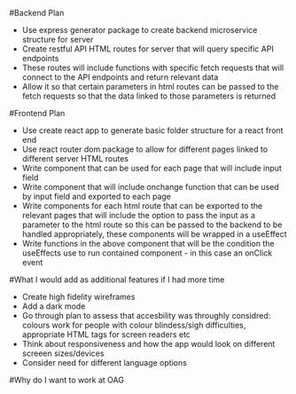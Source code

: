 #Backend Plan

- Use express generator package to create backend microservice structure for server
- Create restful API HTML routes for server that will query specific API endpoints
- These routes will include functions with specific fetch requests that will connect to the API endpoints and return relevant data
- Allow it so that certain parameters in html routes can be passed to the fetch requests so that the data linked to those parameters is returned

#Frontend Plan

- Use create react app to generate basic folder structure for a react front end
- Use react router dom package to allow for different pages linked to different server HTML routes
- Write component that can be used for each page that will include input field
- Write component that will include onchange function that can be used by input field and exported to each page
- Write components for each html route that can be exported to the relevant pages that will include the option to pass the input as a parameter to the html route so this can be passed to the backend to be handled appropriately, these components will be wrapped in a useEffect
- Write functions in the above component that will be the condition the useEffects use to run contained component - in this case an onClick event

#What I would add as additional features if I had more time

- Create high fidelity wireframes
- Add a dark mode
- Go through plan to assess that accesbility was throughly considred: colours work for people with colour blindess/sigh difficulties, appropriate HTML tags for screen readers etc
- Think about responsiveness and how the app would look on different screeen sizes/devices
- Consider need for different language options

#Why do I want to work at OAG
